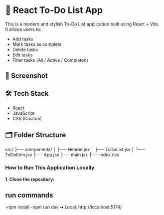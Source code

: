 # 📝 React To-Do List App

This is a modern and stylish To-Do List application built using React + Vite. It allows users to:

-  Add tasks
-  Mark tasks as complete
-  Delete tasks
-  Edit tasks
-  Filter tasks (All / Active / Completed)

## 📸 Screenshot



## 🛠️ Tech Stack

- React 
- JavaScript 
- CSS (Custom)


## 🗂️ Folder Structure

src/
├── components/
│ ├── Header.jsx
│ ├── ToDoList.jsx
│ └── ToDoItem.jsx
├── App.jsx
├── main.jsx
├── index.css

### How to Run This Application Locally
#### 1. **Clone the repository**:
##  run commands
-npm install
-npm run dev
➜  Local:   http://localhost:5174/






